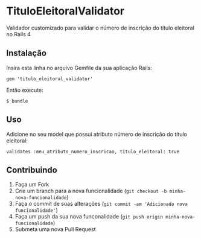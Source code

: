 # TituloEleitoralValidator

Validador customizado para validar o número de inscrição do título eleitoral no Rails 4

## Instalação

Insira esta linha no arquivo Gemfile da sua aplicação Rails:

    gem 'titulo_eleitoral_validator'

Então execute:

    $ bundle

## Uso

Adicione no seu model que possui atributo número de inscrição do título eleitoral:

    validates :meu_atributo_numero_inscricao, titulo_eleitoral: true

## Contribuindo

1. Faça um Fork
2. Crie um branch para a nova funcionalidade (`git checkout -b minha-nova-funcionalidade`)
3. Faça o commit de suas alterações  (`git commit -am 'Adicionada nova funcionalidade'`)
4. Faça um push da sua nova funconalidade (`git push origin minha-nova-funcionalidade`)
5. Submeta uma nova Pull Request